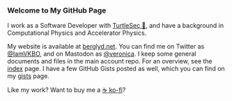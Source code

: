 ### Welcome to My GitHub Page

I work as a Software Developer with [TurtleSec :turtle:](https://turtlesec.no/), and have a background in Computational Physics and Accelerator Physics.

My website is available at [berglyd.net](https://berglyd.net/).
You can find me on Twitter as [@IamVKBO](https://twitter.com/IamVKBO/), and on Mastodon as [@veronica](https://mastodon.online/@veronica).
I keep some general documents and files in the main account repo.
For an overview, see the [index](https://github.com/vkbo/vkbo/blob/main/index.md) page.
I have a few GitHub Gists posted as well, which you can find on my [gists](https://gist.github.com/vkbo) page.

Like my work? Want to buy me a [:coffee: ko-fi](https://ko-fi.com/jadzia626)?
